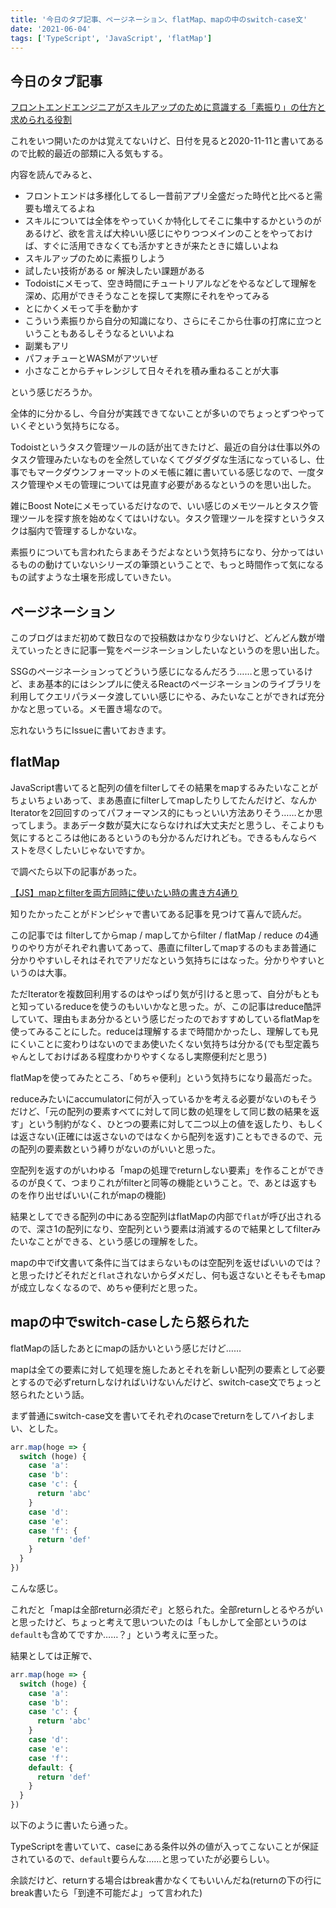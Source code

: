 ```yaml
---
title: '今日のタブ記事、ページネーション、flatMap、mapの中のswitch-case文'
date: '2021-06-04'
tags: ['TypeScript', 'JavaScript', 'flatMap']
---
```


## 今日のタブ記事

[フロントエンドエンジニアがスキルアップのために意識する「素振り」の仕方と求められる役割](https://offers.jp/media/sidejob/workstyle/a_1901)

これをいつ開いたのかは覚えてないけど、日付を見ると2020-11-11と書いてあるので比較的最近の部類に入る気もする。

内容を読んでみると、

- フロントエンドは多様化してるし一昔前アプリ全盛だった時代と比べると需要も増えてるよね
- スキルについては全体をやっていくか特化してそこに集中するかというのがあるけど、欲を言えば大枠いい感じにやりつつメインのことをやっておけば、すぐに活用できなくても活かすときが来たときに嬉しいよね
- スキルアップのために素振りしよう
- 試したい技術がある or 解決したい課題がある
- Todoistにメモって、空き時間にチュートリアルなどをやるなどして理解を深め、応用ができそうなことを探して実際にそれをやってみる
- とにかくメモって手を動かす
- こういう素振りから自分の知識になり、さらにそこから仕事の打席に立つということもあるしそうなるといいよね
- 副業もアリ
- パフォチューとWASMがアツいぜ
- 小さなことからチャレンジして日々それを積み重ねることが大事

という感じだろうか。

全体的に分かるし、今自分が実践できてないことが多いのでちょっとずつやっていくぞという気持ちになる。

Todoistというタスク管理ツールの話が出てきたけど、最近の自分は仕事以外のタスク管理みたいなものを全然していなくてグダグダな生活になっているし、仕事でもマークダウンフォーマットのメモ帳に雑に書いている感じなので、一度タスク管理やメモの管理については見直す必要があるなというのを思い出した。

雑にBoost Noteにメモっているだけなので、いい感じのメモツールとタスク管理ツールを探す旅を始めなくてはいけない。タスク管理ツールを探すというタスクは脳内で管理するしかないな。

素振りについても言われたらまあそうだよなという気持ちになり、分かってはいるものの動けていないシリーズの筆頭ということで、もっと時間作って気になるもの試すような土壌を形成していきたい。

## ページネーション

このブログはまだ初めて数日なので投稿数はかなり少ないけど、どんどん数が増えていったときに記事一覧をページネーションしたいなというのを思い出した。

SSGのページネーションってどういう感じになるんだろう……と思っているけど、まあ基本的にはシンプルに使えるReactのページネーションのライブラリを利用してクエリパラメータ渡していい感じにやる、みたいなことができれば充分かなと思っている。メモ置き場なので。

忘れないうちにIssueに書いておきます。

## flatMap

JavaScript書いてると配列の値をfilterしてその結果をmapするみたいなことがちょいちょいあって、まあ愚直にfilterしてmapしたりしてたんだけど、なんかIteratorを2回回すのってパフォーマンス的にもっといい方法ありそう……とか思ってしまう。まあデータ数が莫大にならなければ大丈夫だと思うし、そこよりも気にするところは他にあるというのも分かるんだけれども。できるもんならベストを尽くしたいじゃないですか。

で調べたら以下の記事があった。

[【JS】mapとfilterを両方同時に使いたい時の書き方4通り](https://jsnotice.com/posts/2020-07-19/index.html)

知りたかったことがドンピシャで書いてある記事を見つけて喜んで読んだ。

この記事では filterしてからmap / mapしてからfilter / flatMap / reduce の4通りのやり方がそれぞれ書いてあって、愚直にfilterしてmapするのもまあ普通に分かりやすいしそれはそれでアリだなという気持ちにはなった。分かりやすいというのは大事。

ただIteratorを複数回利用するのはやっぱり気が引けると思って、自分がもともと知っているreduceを使うのもいいかなと思った。が、この記事はreduce酷評していて、理由もまあ分かるという感じだったのでおすすめしているflatMapを使ってみることにした。reduceは理解するまで時間かかったし、理解しても見にくいことに変わりはないのでまあ使いたくない気持ちは分かる(でも型定義ちゃんとしておけばある程度わかりやすくなるし実際便利だと思う)

flatMapを使ってみたところ、「めちゃ便利」という気持ちになり最高だった。

reduceみたいにaccumulatorに何が入っているかを考える必要がないのもそうだけど、「元の配列の要素すべてに対して同じ数の処理をして同じ数の結果を返す」という制約がなく、ひとつの要素に対して二つ以上の値を返したり、もしくは返さない(正確には返さないのではなくから配列を返す)こともできるので、元の配列の要素数という縛りがないのがいいと思った。

空配列を返すのがいわゆる「mapの処理でreturnしない要素」を作ることができるのが良くて、つまりこれがfilterと同等の機能ということ。で、あとは返すものを作り出せばいい(これがmapの機能)

結果としてできる配列の中にある空配列はflatMapの内部で`flat`が呼び出されるので、深さ1の配列になり、空配列という要素は消滅するので結果としてfilterみたいなことができる、という感じの理解をした。

mapの中でif文書いて条件に当てはまらないものは空配列を返せばいいのでは？と思ったけどそれだと`flat`されないからダメだし、何も返さないとそもそもmapが成立しなくなるので、めちゃ便利だと思った。

## mapの中でswitch-caseしたら怒られた

flatMapの話したあとにmapの話かいという感じだけど……

mapは全ての要素に対して処理を施したあとそれを新しい配列の要素として必要とするので必ずreturnしなければいけないんだけど、switch-case文でちょっと怒られたという話。

まず普通にswitch-case文を書いてそれぞれのcaseでreturnをしてハイおしまい、とした。

```javascript
arr.map(hoge => {
  switch (hoge) {
    case 'a':
    case 'b':
    case 'c': {
      return 'abc'
    }
    case 'd':
    case 'e':
    case 'f': {
      return 'def'
    }
  }
})
```

こんな感じ。

これだと「mapは全部return必須だぞ」と怒られた。全部returnしとるやろがいと思ったけど、ちょっと考えて思いついたのは「もしかして全部というのは`default`も含めてですか……？」という考えに至った。

結果としては正解で、

```javascript
arr.map(hoge => {
  switch (hoge) {
    case 'a':
    case 'b':
    case 'c': {
      return 'abc'
    }
    case 'd':
    case 'e':
    case 'f':
    default: {
      return 'def'
    }
  }
})
```

以下のように書いたら通った。

TypeScriptを書いていて、caseにある条件以外の値が入ってこないことが保証されているので、`default`要らんな……と思っていたが必要らしい。

余談だけど、returnする場合はbreak書かなくてもいいんだね(returnの下の行にbreak書いたら「到達不可能だよ」って言われた)

